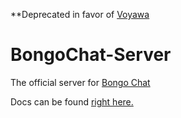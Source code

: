 **Deprecated in favor of [Voyawa](https://github.com/Luvella/Voyawa)
# BongoChat-Server
The official server for [Bongo Chat](https://github.com/Luvella/BongoChat)

Docs can be found [right here.](docs/Intro.md)

